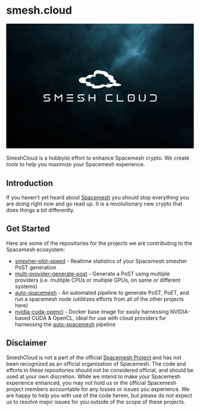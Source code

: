 # smesh.cloud

![SmeshCloud Logo](smeshcloud-logo1.png)

SmeshCloud is a hobbyist effort to enhance Spacemesh crypto. We create tools to help you maximize your Spacemesh experience.

## Introduction

If you haven't yet heard about [Spacemesh](https://spacemesh.io) you should stop everything you are doing right now and go read up. It is a revolutionary new crypto that does things a bit differently.

## Get Started

Here are some of the repositories for the projects we are contributing to the Spacemesh ecosystem:
* [smesher-plot-speed](https://github.com/smeshcloud/smesher-plot-speed) - Realtime statistics of your Spacemesh smesher PoST generation
* [multi-provider-generate-post](https://github.com/smeshcloud/multi-provider-generate-post) - Generate a PoST using multiple providers (i.e. multiple CPUs or multiple GPUs, on same or different systems)
* [auto-spacemesh](https://github.com/smeshcloud/auto-spacemesh) - An automated pipeline to generate PoST, PoET, and run a spacemesh node (utilitizes efforts from all of the other projects here)
* [nvidia-cuda-opencl](https://github.com/smeshcloud/nvidia-cuda-opencl) - Docker base image for easily harnessing NVIDIA-based CUDA & OpenCL, ideal for use with cloud providers for harnessing the [auto-spacemesh](https://github.com/smeshcloud/auto-spacemesh) pipeline

## Disclaimer

SmeshCloud is not a part of the official [Spacemesh Project](https://github.com/spacemeshos) and has not been recognized as an official organization of Spacemesh. The code and efforts in these repositories should not be considered official, and should be used at your own discretion. While we intend to make your Spacemesh experience enhanced, you may not hold us or the official Spacemesh project members accountable for any losses or issues you experience. We are happy to help you with use of the code herein, but please do not expect us to resolve major issues for you outside of the scope of these projects.
